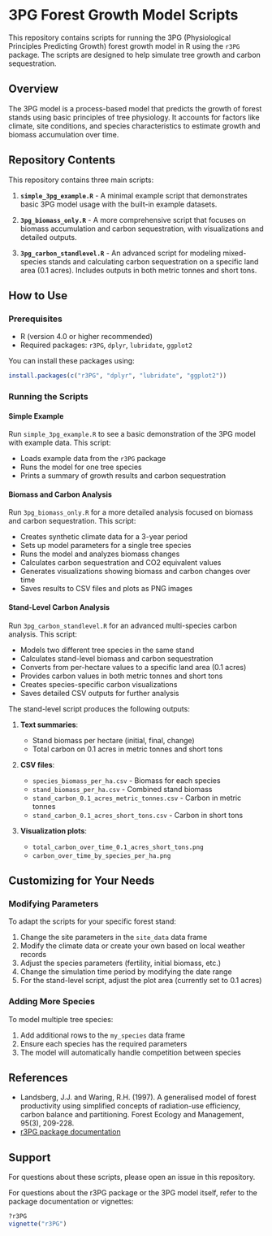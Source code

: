 # 3PG Forest Growth Model Scripts

This repository contains scripts for running the 3PG (Physiological Principles Predicting Growth) forest growth model in R using the `r3PG` package. The scripts are designed to help simulate tree growth and carbon sequestration.

## Overview

The 3PG model is a process-based model that predicts the growth of forest stands using basic principles of tree physiology. It accounts for factors like climate, site conditions, and species characteristics to estimate growth and biomass accumulation over time.

## Repository Contents

This repository contains three main scripts:

1. **`simple_3pg_example.R`** - A minimal example script that demonstrates basic 3PG model usage with the built-in example datasets.

2. **`3pg_biomass_only.R`** - A more comprehensive script that focuses on biomass accumulation and carbon sequestration, with visualizations and detailed outputs.

3. **`3pg_carbon_standlevel.R`** - An advanced script for modeling mixed-species stands and calculating carbon sequestration on a specific land area (0.1 acres). Includes outputs in both metric tonnes and short tons.

## How to Use

### Prerequisites

- R (version 4.0 or higher recommended)
- Required packages: `r3PG`, `dplyr`, `lubridate`, `ggplot2`

You can install these packages using:

```r
install.packages(c("r3PG", "dplyr", "lubridate", "ggplot2"))
```

### Running the Scripts

#### Simple Example

Run `simple_3pg_example.R` to see a basic demonstration of the 3PG model with example data. This script:

- Loads example data from the `r3PG` package
- Runs the model for one tree species
- Prints a summary of growth results and carbon sequestration

#### Biomass and Carbon Analysis

Run `3pg_biomass_only.R` for a more detailed analysis focused on biomass and carbon sequestration. This script:

- Creates synthetic climate data for a 3-year period
- Sets up model parameters for a single tree species
- Runs the model and analyzes biomass changes
- Calculates carbon sequestration and CO2 equivalent values
- Generates visualizations showing biomass and carbon changes over time
- Saves results to CSV files and plots as PNG images

#### Stand-Level Carbon Analysis

Run `3pg_carbon_standlevel.R` for an advanced multi-species carbon analysis. This script:

- Models two different tree species in the same stand
- Calculates stand-level biomass and carbon sequestration
- Converts from per-hectare values to a specific land area (0.1 acres)
- Provides carbon values in both metric tonnes and short tons
- Creates species-specific carbon visualizations
- Saves detailed CSV outputs for further analysis

The stand-level script produces the following outputs:

1. **Text summaries**:
   - Stand biomass per hectare (initial, final, change)
   - Total carbon on 0.1 acres in metric tonnes and short tons

2. **CSV files**:
   - `species_biomass_per_ha.csv` - Biomass for each species
   - `stand_biomass_per_ha.csv` - Combined stand biomass
   - `stand_carbon_0.1_acres_metric_tonnes.csv` - Carbon in metric tonnes
   - `stand_carbon_0.1_acres_short_tons.csv` - Carbon in short tons

3. **Visualization plots**:
   - `total_carbon_over_time_0.1_acres_short_tons.png`
   - `carbon_over_time_by_species_per_ha.png`

## Customizing for Your Needs

### Modifying Parameters

To adapt the scripts for your specific forest stand:

1. Change the site parameters in the `site_data` data frame
2. Modify the climate data or create your own based on local weather records
3. Adjust the species parameters (fertility, initial biomass, etc.)
4. Change the simulation time period by modifying the date range
5. For the stand-level script, adjust the plot area (currently set to 0.1 acres)

### Adding More Species

To model multiple tree species:

1. Add additional rows to the `my_species` data frame
2. Ensure each species has the required parameters
3. The model will automatically handle competition between species

## References

- Landsberg, J.J. and Waring, R.H. (1997). A generalised model of forest productivity using simplified concepts of radiation-use efficiency, carbon balance and partitioning. Forest Ecology and Management, 95(3), 209-228.
- [r3PG package documentation](https://CRAN.R-project.org/package=r3PG)

## Support

For questions about these scripts, please open an issue in this repository.

For questions about the r3PG package or the 3PG model itself, refer to the package documentation or vignettes:

```r
?r3PG
vignette("r3PG")
``` 
